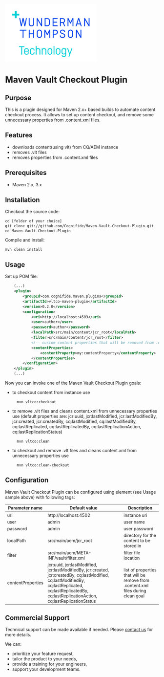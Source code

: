 ![Wunderman Thompson Technology logo](./assets/wtt-logo.png)
# Maven Vault Checkout Plugin

## Purpose
This is a plugin designed for Maven 2.x+ based builds to automate content checkout process.
It allows to set up content checkout, and remove some unnecessary properties from .content.xml files.

## Features
* downloads content(using vlt) from CQ/AEM instance
* removes .vlt files
* removes properties from .content.xml files

## Prerequisites
* Maven 2.x, 3.x

## Installation
Checkout the source code:

    cd [folder of your choice]
    git clone git://github.com/Cognifide/Maven-Vault-Checkout-Plugin.git
    cd Maven-Vault-Checkout-Plugin

Compile and install:

    mvn clean install

## Usage
Set up POM file:

```xml
    (...)
    <plugin>
        <groupId>com.cognifide.maven.plugins</groupId>
        <artifactId>vltco-maven-plugin</artifactId>
        <version>0.2.0</version>
        <configuration>
            <uri>http://localhost:4503</uri>
            <user>author</user>
            <password>author</password>
            <localPath>src/main/content/jcr_root</localPath>
            <filter>src/main/content/jcr_root</filter>
            <!-- custom content properties that will be removed from .content.xml during clean goal -->
            <contentProperties>
                <contentProperty>my:contentProperty</contentProperty>
            </contentProperties>
        </configuration>
    </plugin>
    (...)
```

Now you can invoke one of the Maven Vault Checkout Plugin goals:
* to checkout content from instance use

        mvn vltco:checkout

* to remove .vlt files and cleans content.xml from unnecessary properties use (default properties are: jcr:uuid, jcr:lastModified, jcr:lastModifiedBy, jcr:created, jcr:createdBy, cq:lastModified, cq:lastModifiedBy, cq:lastReplicated, cq:lastReplicatedBy, cq:lastReplicationAction, cq:lastReplicationStatus)

        mvn vltco:clean

* to checkout and remove .vlt files and cleans content.xml from unnecessary properties use

        mvn vltco:clean-checkout

## Configuration
Maven Vault Checkout Plugin can be configured using <configuration> element (see Usage sample above) with following tags:

| Parameter name | Default value | Description |
|----------------|---------------|-------------|
| uri | http://localhost:4502 | instance uri |
| user | admin | user name |
| password | admin | user password |
| localPath | src/main/aem/jcr_root | directory for the content to be stored in |
| filter | src/main/aem/META-INF/vault/filter.xml | filter file location |
| contentProperties | jcr:uuid, jcr:lastModified, jcr:lastModifiedBy, jcr:created, jcr:createdBy, cq:lastModified, cq:lastModifiedBy, cq:lastReplicated, cq:lastReplicatedBy, cq:lastReplicationAction, cq:lastReplicationStatus | list of properties that will be remove from .content.xml files during clean goal |

## Commercial Support
Technical support can be made available if needed. Please [contact us](mailto:labs-support@cognifide.com) for more details.

We can:
* prioritize your feature request,
* tailor the product to your needs,
* provide a training for your engineers,
* support your development teams.
